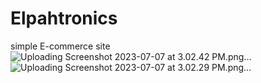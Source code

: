 # Elpahtronics
simple E-commerce site
![Uploading Screenshot 2023-07-07 at 3.02.42 PM.png…]()
![Uploading Screenshot 2023-07-07 at 3.02.29 PM.png…]()

